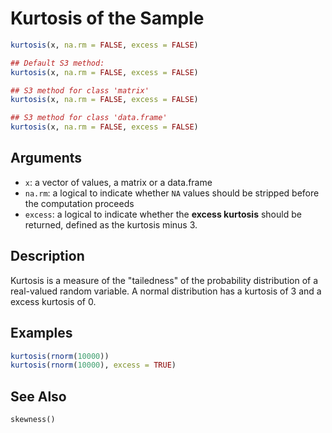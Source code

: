 # Kurtosis of the Sample

```r
kurtosis(x, na.rm = FALSE, excess = FALSE)

## Default S3 method:
kurtosis(x, na.rm = FALSE, excess = FALSE)

## S3 method for class 'matrix'
kurtosis(x, na.rm = FALSE, excess = FALSE)

## S3 method for class 'data.frame'
kurtosis(x, na.rm = FALSE, excess = FALSE)
```

## Arguments

- `x`: a vector of values, a matrix or a data.frame
- `na.rm`: a logical to indicate whether `NA` values should be stripped before the computation proceeds
- `excess`: a logical to indicate whether the **excess kurtosis** should be returned, defined as the kurtosis minus 3.

## Description

Kurtosis is a measure of the "tailedness" of the probability distribution of a real-valued random variable. A normal distribution has a kurtosis of 3 and a excess kurtosis of 0.

## Examples

```r
kurtosis(rnorm(10000))
kurtosis(rnorm(10000), excess = TRUE)
```

## See Also

`skewness()`



